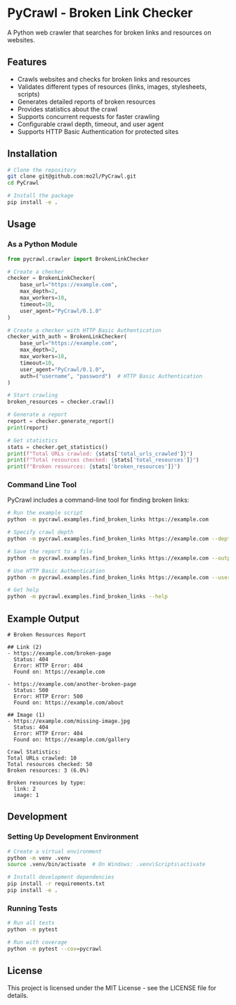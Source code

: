 # PyCrawl - Broken Link Checker

A Python web crawler that searches for broken links and resources on websites.

## Features

- Crawls websites and checks for broken links and resources
- Validates different types of resources (links, images, stylesheets, scripts)
- Generates detailed reports of broken resources
- Provides statistics about the crawl
- Supports concurrent requests for faster crawling
- Configurable crawl depth, timeout, and user agent
- Supports HTTP Basic Authentication for protected sites

## Installation

```bash
# Clone the repository
git clone git@github.com:mo2l/PyCrawl.git
cd PyCrawl

# Install the package
pip install -e .
```

## Usage

### As a Python Module

```python
from pycrawl.crawler import BrokenLinkChecker

# Create a checker
checker = BrokenLinkChecker(
    base_url="https://example.com",
    max_depth=2,
    max_workers=10,
    timeout=10,
    user_agent="PyCrawl/0.1.0"
)

# Create a checker with HTTP Basic Authentication
checker_with_auth = BrokenLinkChecker(
    base_url="https://example.com",
    max_depth=2,
    max_workers=10,
    timeout=10,
    user_agent="PyCrawl/0.1.0",
    auth=("username", "password")  # HTTP Basic Authentication
)

# Start crawling
broken_resources = checker.crawl()

# Generate a report
report = checker.generate_report()
print(report)

# Get statistics
stats = checker.get_statistics()
print(f"Total URLs crawled: {stats['total_urls_crawled']}")
print(f"Total resources checked: {stats['total_resources']}")
print(f"Broken resources: {stats['broken_resources']}")
```

### Command Line Tool

PyCrawl includes a command-line tool for finding broken links:

```bash
# Run the example script
python -m pycrawl.examples.find_broken_links https://example.com

# Specify crawl depth
python -m pycrawl.examples.find_broken_links https://example.com --depth 3

# Save the report to a file
python -m pycrawl.examples.find_broken_links https://example.com --output report.md

# Use HTTP Basic Authentication
python -m pycrawl.examples.find_broken_links https://example.com --username myuser --password mypass

# Get help
python -m pycrawl.examples.find_broken_links --help
```

## Example Output

```
# Broken Resources Report

## Link (2)
- https://example.com/broken-page
  Status: 404
  Error: HTTP Error: 404
  Found on: https://example.com

- https://example.com/another-broken-page
  Status: 500
  Error: HTTP Error: 500
  Found on: https://example.com/about

## Image (1)
- https://example.com/missing-image.jpg
  Status: 404
  Error: HTTP Error: 404
  Found on: https://example.com/gallery

Crawl Statistics:
Total URLs crawled: 10
Total resources checked: 50
Broken resources: 3 (6.0%)

Broken resources by type:
  link: 2
  image: 1
```

## Development

### Setting Up Development Environment

```bash
# Create a virtual environment
python -m venv .venv
source .venv/bin/activate  # On Windows: .venv\Scripts\activate

# Install development dependencies
pip install -r requirements.txt
pip install -e .
```

### Running Tests

```bash
# Run all tests
python -m pytest

# Run with coverage
python -m pytest --cov=pycrawl
```

## License

This project is licensed under the MIT License - see the LICENSE file for details.
